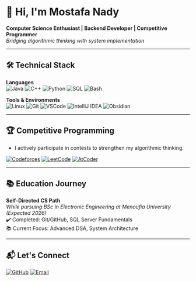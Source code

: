 # 👋 Hi, I'm Mostafa Nady 

**Computer Science Enthusiast | Backend Developer | Competitive Programmer**  
*Bridging algorithmic thinking with system implementation*

---

## 🛠️ Technical Stack

**Languages**  
![Java](https://img.shields.io/badge/Java-ED8B00?logo=openjdk&logoColor=white)
![C++](https://img.shields.io/badge/C++-00599C?logo=c%2B%2B&logoColor=white)
![Python](https://img.shields.io/badge/Python-3776AB?logo=python&logoColor=white)
![SQL](https://img.shields.io/badge/SQL-4479A1?logo=postgresql&logoColor=white)
![Bash](https://img.shields.io/badge/Bash-4EAA25?logo=gnu-bash&logoColor=white)

**Tools & Environments**  
![Linux](https://img.shields.io/badge/Linux-FCC624?logo=linux&logoColor=black)
![Git](https://img.shields.io/badge/Git-F05032?logo=git&logoColor=white)
![VSCode](https://img.shields.io/badge/VS_Code-007ACC?logo=visual-studio-code&logoColor=white)
![IntelliJ IDEA](https://img.shields.io/badge/IntelliJ_IDEA-000000?logo=intellij-idea&logoColor=white)
![Obsidian](https://img.shields.io/badge/Obsidian-483699?logo=obsidian&logoColor=white)

---

## 🏆 Competitive Programming

- I actively participate in contests to strengthen my algorithmic thinking.

[![Codeforces](https://img.shields.io/badge/Codeforces-Pupil_1016-%230066CC?logo=codeforces)](https://codeforces.com/profile/Mustafa_1655)
[![LeetCode](https://img.shields.io/badge/LeetCode-151_Solved-FFA116?logo=leetcode)](https://leetcode.com/u/mn1650/)
[![AtCoder](https://img.shields.io/badge/AtCoder-Contestant-7D4698?logo=atcoder)](https://atcoder.jp/users/mostafa615)

---

## 📚 Education Journey

**Self-Directed CS Path**  
*While pursuing BSc in Electronic Engineering at Menoufia University (Expected 2026)*  
✔️ Completed: Git/GitHub, SQL Server Fundamentals  
📚 Current Focus: Advanced DSA, System Architecture  

---

## 📬 Let's Connect

[![GitHub](https://img.shields.io/badge/-GitHub-181717?logo=github)](https://github.com/MostafaNady2)
[![Email](https://img.shields.io/badge/-Email-D14836?logo=gmail)](mailto:mustafa2nady@gmail.com)
